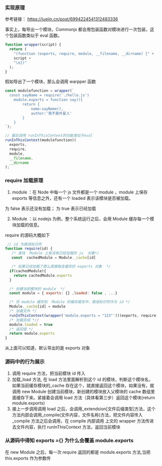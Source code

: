 ### 实现原理

参考链接： https://juejin.cn/post/6994224541312483336

事实上，每导出一个模块，Commonjs 都会用包装函数对模块进行一次包装，这个包装函数类似于 eval 函数。

```js
function wrapper(script) {
  return (
    "(function (exports, require, module, __filename, __dirname) {" +
    script +
    "\n})"
  );
}
```

假如导出了一个模块，那么会调用 warpper 函数

```js
const modulefunction = wrapper(`
  const sayName = require('./hello.js')
    module.exports = function say(){
        return {
            name:sayName(),
            author:'我不是外星人'
        }
    }
`);

// 最后调用 runInThisContext的功能类似于eval
runInThisContext(modulefunction)(
  exports,
  require,
  module,
  __filename,
  __dirname
);
```

### require 加载原理

1. module ：在 Node 中每一个 js 文件都是一个 module ，module 上保存 exports 等信息之外，还有一个 loaded 表示该模块是否被加载。

为 false 表示还没有加载；
为 true 表示已经加载

2. Module ：以 nodejs 为例，整个系统运行之后，会用 Module 缓存每一个模块加载的信息。

require 的源码大概如下

```js
 // id 为路径标识符
function require(id) {
   /* 查找  Module 上有没有已经加载的 js  对象*/
   const  cachedModule = Module._cache[id]

   /* 如果已经加载了那么直接取走缓存的 exports 对象  */
  if(cachedModule){
    return cachedModule.exports
  }

  /* 创建当前模块的 module  */
  const module = { exports: {} ,loaded: false , ...}

  /* 将 module 缓存到  Module 的缓存属性中，路径标识符作为 id */
  Module._cache[id] = module
  /* 加载文件 */
  runInThisContext(wrapper('module.exports = "123"'))(exports, require, module, __filename, __dirname)
  /* 加载完成 *//
  module.loaded = true
  /* 返回值 */
  return module.exports
}

```

从上面可以知道，默认导出的是 exports 对象

### 源码中的行为展示

1. 调用 require 方法，把当前模块 id 传入
2. 加载\_load 方法, 在 load 方法里面解析到这个 id 的模块，判断这个模块名，如果当前缓存模块的\_cache 存在这个，就直接返回这个模块，如果没有，就调用 new Module 创建当前模块，新创建的模块放入父模块的 cache 数组里面缓存下来。紧接着会调用 load 方法（具体看第三步）返回这个模块(return module.exports)
3. 接上一步调用调用 load 之后，会调用\_extendsion[文件后缀类型]方法，这个方法内部会调用\_compile(文件内容，文件名称)方法，把文件内容传入\_compile 方法之后会调用，在 compile 内部调用
   上文的 wrapper 方法传进去文件内容，执行 runInThisContext 方法，返回当前模块

### 从源码中得知 exports ={} 为什么会覆盖 module.exports

在 new Module 之后，每一次 require 返回的都是 module.exports 方法,当把 this.exports 作为参数传
